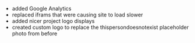 - added Google Analytics
- replaced iframs that were causing site to load slower
- added nicer project logo displays
- created custom logo to replace the thispersondoesnotexist placeholder photo from before
